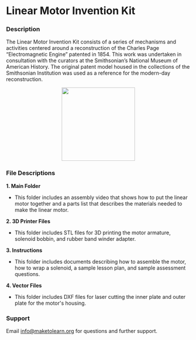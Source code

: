 # Linear Motor Invention Kit

### Description

The Linear Motor Invention Kit consists of a series of mechanisms and activities centered around a reconstruction of the Charles Page “Electromagnetic Engine” patented in 1854. This work was undertaken in consultation with the curators at the Smithsonian’s National Museum of American History. The original patent model housed in the collections of the Smithsonian Institution was used as a reference for the modern-day reconstruction. 

<p align="center">
  <img width="200" height="200" src="https://maketolearn.org/wp-content/uploads/2022/06/Picture6.png">
</p>

### File Descriptions

**1. Main Folder**
- This folder includes an assembly video that shows how to put the linear motor together and a parts list that describes the materials needed to make the linear motor.

**2. 3D Printer Files**
- This folder includes STL files for 3D printing the motor armature, solenoid bobbin, and rubber band winder adapter.

**3. Instructions**
- This folder includes documents describing how to assemble the motor, how to wrap a solenoid, a sample lesson plan, and sample assessment questions.

**4. Vector Files**
- This folder includes DXF files for laser cutting the inner plate and outer plate for the motor's housing.

### Support
Email [info@maketolearn.org](mailto:info@maketolearn.org) for questions and further support.